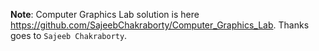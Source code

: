 **Note**: Computer Graphics Lab solution is here <https://github.com/SajeebChakraborty/Computer_Graphics_Lab>. Thanks goes to `Sajeeb Chakraborty`.
